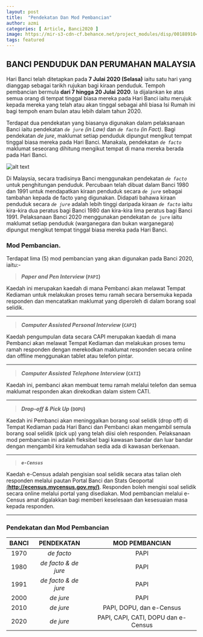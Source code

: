 ```yaml
---
layout: post
title:  "Pendekatan Dan Mod Pembancian"
author: azmi
categories: [ Article, Banci2020 ]
image: https://mir-s3-cdn-cf.behance.net/project_modules/disp/00188910459007.560e5498c8e53.jpg
tags: featured
---
```

## BANCI PENDUDUK DAN PERUMAHAN MALAYSIA

Hari Banci telah ditetapkan pada **7 Julai 2020 (Selasa)** iaitu satu hari yang dianggap sebagai tarikh rujukan bagi kiraan penduduk. Tempoh pembancian bermula **dari 7 hingga 20 Julai 2020**. Ia dijalankan ke atas semua orang di tempat tinggal biasa mereka pada Hari Banci iaitu merujuk kepada mereka yang telah atau akan tinggal sebagai ahli biasa Isi Rumah ini bagi tempoh enam bulan atau lebih dalam tahun 2020.

Terdapat dua pendekatan yang biasanya digunakan dalam pelaksanaan Banci iaitu pendekatan _`de jure` (in Law)_ dan _`de facto` (in Fact)_. Bagi pendekatan _de jure_, maklumat setiap penduduk dipungut mengikut tempat tinggal biasa mereka pada Hari Banci. Manakala, pendekatan _`de facto`_ maklumat seseorang dihitung mengikut tempat di mana mereka berada pada Hari Banci. 

![alt text](https://ukkdosm.github.io/blog/assets/images/imageedit_8_7013620899.jpg "de jure_facto")

Di Malaysia, secara tradisinya Banci menggunakan pendekatan _`de facto`_ untuk penghitungan penduduk. Percubaan telah dibuat dalam Banci 1980 dan 1991 untuk mendapatkan kiraan penduduk secara _`de jure`_ sebagai tambahan kepada de facto yang digunakan. Didapati bahawa kiraan penduduk secara _`de jure`_ adalah lebih tinggi daripada kiraan _`de facto`_ iaitu kira-kira dua peratus bagi Banci 1980 dan kira-kira lima peratus bagi Banci 1991. Pelaksanaan Banci 2020 menggunakan pendekatan `de jure` iaitu maklumat setiap penduduk (warganegara dan bukan warganegara) dipungut mengikut tempat tinggal biasa mereka pada Hari Banci. 

### Mod Pembancian.
Terdapat lima (5) mod pembancian yang akan digunakan pada Banci 2020, iaitu:-

> **_Paper and Pen Interview_ (`PAPI`)**

Kaedah ini merupakan kaedah di mana Pembanci akan melawat Tempat Kediaman untuk melakukan proses temu ramah secara bersemuka kepada responden dan mencatatkan maklumat yang diperoleh di dalam borang soal selidik. 

___
> **_Computer Assisted Personal Interview_ (`CAPI`)**

Kaedah pengumpulan data secara CAPI merupakan kaedah di mana Pembanci akan melawat Tempat Kediaman dan melakukan proses temu ramah responden dengan merekodkan maklumat responden secara online dan offline menggunakan tablet atau telefon pintar. 

___
> **_Computer Assisted Telephone Interview_ (`CATI`)**

Kaedah ini, pembanci akan membuat temu ramah melalui telefon dan semua maklumat responden akan direkodkan dalam sistem CATI.

___
> **_Drop-off & Pick Up_ (`DOPU`)**

Kaedah ini Pembanci akan meninggalkan borang soal selidik (drop off) di Tempat Kediaman pada Hari Banci dan Pembanci akan mengambil semula borang soal selidik (pick up) yang telah diisi oleh responden. Pelaksanaan mod pembancian ini adalah fleksibel bagi kawasan bandar dan luar bandar dengan mengambil kira kemudahan sedia ada di kawasan berkenaan.

___
> **_`e-Census`_**

Kaedah e-Census adalah pengisian soal selidik secara atas talian oleh responden melalui pautan Portal Banci dan Stats Geoportal [(**http://ecensus.mycensus.gov.my/)**](http://ecensus.mycensus.gov.my/). Responden boleh mengisi soal selidik secara online melalui portal yang disediakan. Mod pembancian melalui e-Census amat digalakkan bagi memberi keselesaan dan kesesuaian masa kepada responden.

___
### Pendekatan dan Mod Pembancian

| BANCI   |      PENDEKATAN      | MOD PEMBANCIAN  |
| :---:   | :---: | :---: |
| 1970    |  _de facto_             | PAPI |
| 1980    |  _de facto & de jure_   | PAPI |
| 1991    |  _de facto & de jure_   | PAPI |
| 2000    |  _de jure_              | PAPI |
| 2010    |  _de jure_              | PAPI, DOPU, dan e-Census |
| 2020    |  _de jure_              | PAPI, CAPI, CATI, DOPU dan e-Census |


